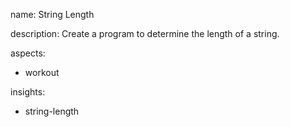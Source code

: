 name: String Length

description: Create a program to determine the length of a string.

aspects:
  - workout

insights:
  - string-length
